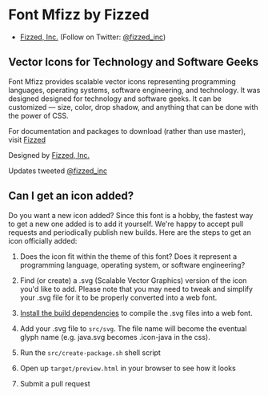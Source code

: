 Font Mfizz by Fizzed
=======================================

 - [Fizzed, Inc.](http://fizzed.com) (Follow on Twitter: [@fizzed_inc](http://twitter.com/fizzed_inc))

## Vector Icons for Technology and Software Geeks

Font Mfizz provides scalable vector icons representing programming languages,
operating systems, software engineering, and technology. It was designed designed
for technology and software geeks. It can be customized — size, color, drop shadow,
and anything that can be done with the power of CSS.

For documentation and packages to download (rather than use master),
visit [Fizzed](http://fizzed.com/oss/font-mfizz)

Designed by [Fizzed, Inc.](http://fizzed.com/)

Updates tweeted [@fizzed_inc](http://twitter.com/fizzed_inc)

## Can I get an icon added?

Do you want a new icon added?  Since this font is a hobby, the fastest way to get a new
one added is to add it yourself.  We're happy to accept pull requests and periodically publish
new builds.  Here are the steps to get an icon officially added:

1. Does the icon fit within the theme of this font?  Does it represent a programming language,
operating system, or software engineering?

2. Find (or create) a .svg (Scalable Vector Graphics) version of the icon you'd like to add.
Please note that you may need to tweak and simplify your .svg file for it to be properly
converted into a web font.

3. [Install the build dependencies](DEVELOPMENT.md) to compile the .svg files into a web font.

4. Add your .svg file to `src/svg`. The file name will become the eventual glyph name (e.g. java.svg
becomes .icon-java in the css).

5. Run the `src/create-package.sh` shell script

6. Open up `target/preview.html` in your browser to see how it looks

7. Submit a pull request



